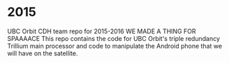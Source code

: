 # 2015
UBC Orbit CDH team repo for 2015-2016
WE MADE A THING FOR SPAAAACE
This repo contains the code for UBC Orbit's triple redundancy Trillium main processor and code to manipulate the 
Android phone that we will have on the satellite. 
